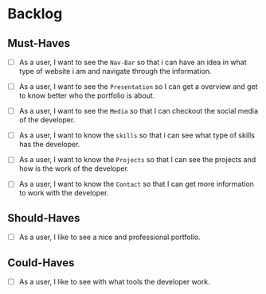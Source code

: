 # Backlog

## Must-Haves

- [ ] As a user, I want to see the `Nav-Bar` so that i can have an idea in what
      type of website i am and navigate through the information.

- [ ] As a user, I want to see the `Presentation` so I can get a overview and
      get to know better who the portfolio is about.

- [ ] As a user, I want to see the `Media` so that I can checkout the social
      media of the developer.

- [ ] As a user, I want to know the `skills` so that i can see what type of
      skills has the developer.

- [ ] As a user, I want to know the `Projects` so that I can see the projects
      and how is the work of the developer.

- [ ] As a user, I want to know the `Contact` so that I can get more information
      to work with the developer.

## Should-Haves

- [ ] As a user, I like to see a nice and professional portfolio.

## Could-Haves

- [ ] As a user, I like to see with what tools the developer work.
